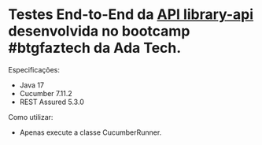 # Testes End-to-End da [API library-api](https://github.com/fernanda-reis/library-api) desenvolvida no bootcamp #btgfaztech da Ada Tech. 

Especificações: 
- Java 17
- Cucumber 7.11.2
- REST Assured 5.3.0

Como utilizar:
- Apenas execute a classe CucumberRunner.
